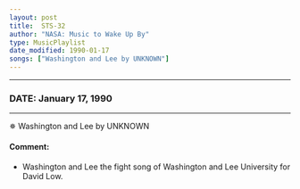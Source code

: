 ```yaml
---
layout: post
title:  STS-32
author: "NASA: Music to Wake Up By"
type: MusicPlaylist
date_modified: 1990-01-17
songs: ["Washington and Lee by UNKNOWN"]
---
```


----
### DATE: January 17, 1990
----
✵ Washington and Lee by UNKNOWN

#### Comment:
* Washington and Lee the fight song of Washington and Lee University for David Low.



<br/>
<center>
	<a target="_blank"
	   href="https://twitter.com/intent/tweet?hashtags=Space,NASA,Playlist,NASAWakeupCalls,SpaceProgram&text={{ page.author}}, '{{ page.songs.first }}' {{ page.title }}, {{ page.date | date: '%B %d, %Y' }}. {{ site.url }}{{ page.url }}&via=nasawakeupcalls"><i class="fab fa-twitter" alt="Tweet this page" style="font-size: 1.3em;"></i></a>
	&nbsp; 	<i class="fas fa-user-astronaut" style="font-size: 1.5em;"></i> &nbsp;
    <a type="amzn" search="'Washington and Lee by UNKNOWN'" category="popular music">
    <i class="fab fa-amazon" style="font-size: 1.3em;"></i></a>
</center>
